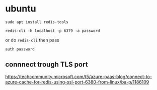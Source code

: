 # ubuntu
```
sudo apt install redis-tools
```

```
redis-cli -h localhost -p 6379 -a password
```

or do `redis-cli` then pass
```
auth password
```

## connnect trough TLS port 

<https://techcommunity.microsoft.com/t5/azure-paas-blog/connect-to-azure-cache-for-redis-using-ssl-port-6380-from-linux/ba-p/1186109>
